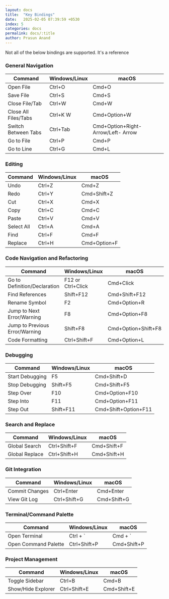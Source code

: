 ```yaml
---
layout: docs
title:  "Key Bindings"
date:   2025-02-05 07:39:59 +0530
index: 5
categories: docs
permalink: docs/:title
author: Prasun Anand
---
```



Not all of the below bindings are supported. It's a reference

### General Navigation

| Command | Windows/Linux| macOS |
|---------|--------------|-------|
|Open File| Ctrl+O | Cmd+O |
|Save File| Ctrl+S | Cmd+S |
|Close File/Tab| Ctrl+W | Cmd+W |
|Close All Files/Tabs| Ctrl+K W | Cmd+Option+W|
|Switch Between Tabs| Ctrl+Tab| Cmd+Option+Right-Arrow/Left- Arrow|
|Go to File| Ctrl+P | Cmd+P |
|Go to Line| Ctrl+G | Cmd+L |


### Editing

| Command | Windows/Linux| macOS |
|---------|--------------|-------|
| Undo | Ctrl+Z | Cmd+Z |
| Redo | Ctrl+Y | Cmd+Shift+Z |
| Cut | Ctrl+X | Cmd+X |
| Copy | Ctrl+C | Cmd+C |
| Paste | Ctrl+V | Cmd+V |
| Select All | Ctrl+A | Cmd+A |
| Find | Ctrl+F | Cmd+F |
| Replace | Ctrl+H | Cmd+Option+F |


### Code Navigation and Refactoring

| Command | Windows/Linux| macOS |
|---------|--------------|-------|
| Go to Definition/Declaration | F12 or Ctrl+Click | Cmd+Click |
| Find References | Shift+F12 | Cmd+Shift+F12 |
| Rename Symbol | F2 | Cmd+Option+R |
| Jump to Next Error/Warning | F8 | Cmd+Option+F8 |
| Jump to Previous Error/Warning |  Shift+F8 | Cmd+Option+Shift+F8 |
| Code Formatting|  Ctrl+Shift+F | Cmd+Option+L |


### Debugging

| Command | Windows/Linux| macOS |
|---------|--------------|-------|
| Start Debugging | F5 | Cmd+Shift+D |
| Stop Debugging | Shift+F5 | Cmd+Shift+F5 |
| Step Over | F10 | Cmd+Option+F10 |
| Step Into | F11 | Cmd+Option+F11 |
| Step Out | Shift+F11 | Cmd+Shift+Option+F11 |


### Search and Replace

| Command | Windows/Linux| macOS |
|---------|--------------|-------|
| Global Search | Ctrl+Shift+F | Cmd+Shift+F |
| Global Replace | Ctrl+Shift+H | Cmd+Shift+H |


### Git Integration

| Command | Windows/Linux| macOS |
|---------|--------------|-------|
| Commit Changes | Ctrl+Enter | Cmd+Enter |
| View Git Log | Ctrl+Shift+G | Cmd+Shift+G |


### Terminal/Command Palette

| Command | Windows/Linux| macOS |
|---------|--------------|-------|
| Open Terminal | Ctrl + ` | Cmd + ` |
| Open Command Palette | Ctrl+Shift+P | Cmd+Shift+P |


### Project Management


| Command | Windows/Linux| macOS |
|---------|--------------|-------|
| Toggle Sidebar | Ctrl+B | Cmd+B |
| Show/Hide Explorer | Ctrl+Shift+E | Cmd+Shift+E |
